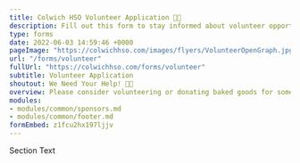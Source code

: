 ```yaml
---
title: Colwich HSO Volunteer Application 🤚🏽
description: Fill out this form to stay informed about volunteer opportunities.
type: forms
date: 2022-06-03 14:59:46 +0000
pageImage: "https://colwichhso.com/images/flyers/VolunteerOpenGraph.jpg"
url: "/forms/volunteer"
fullUrl: "https://colwichhso.com/forms/volunteer"
subtitle: Volunteer Application
shoutout: We Need Your Help! 🤚🏽
overview: Please consider volunteering or donating baked goods for some of the positions below. You can sign up for multiple spots if you're interested. Just make your selections below, and submit the form. Thanks so much!
modules:
- modules/common/sponsors.md
- modules/common/footer.md
formEmbed: z1fcu2hx197ljjv
---
```

Section Text
